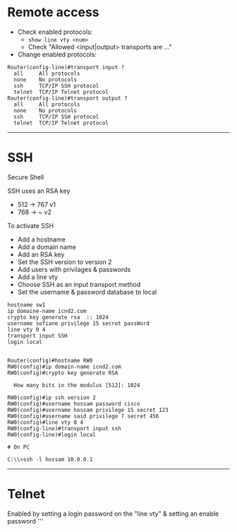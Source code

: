   # Remote access
  
  
  * Check enabled protocols:
    * `show line vty <num>`
    * Check "Allowed <input|output> transports are ..."
  * Change enabled protocols:
  ```
  Router(config-line)#transport input ?
    all     All protocols
    none    No protocols
    ssh     TCP/IP SSH protocol
    telnet  TCP/IP Telnet protocol
  Router(config-line)#transport output ?
    all     All protocols
    none    No protocols
    ssh     TCP/IP SSH protocol
    telnet  TCP/IP Telnet protocol
  ```
  ---
  
  # SSH
  Secure Shell
  
  SSH uses an RSA key
  * 512 -> 767 v1
  * 768 -> ~ v2
  
  To activate SSH 
  * Add a hostname
  * Add a domain name
  * Add an RSA key
  * Set the SSH version to version 2
  * Add users with privilages & passwords
  * Add a line vty
  * Choose SSH as an input transport method
  * Set the username & password database to local
  
  ```
  hostname sw1
  ip domaine-name icnd2.com
  crypto key generate rsa  :: 1024
  username sofiane privilege 15 secret passWord
  line vty 0 4
  transport input SSH 
  login local
  
  
  Router(config)#hostname RW0
  RW0(config)#ip domain-name icnd2.com
  RW0(config)#crypto key generate RSA
  
    How many bits in the modulus [512]: 1024
  
  RW0(config)#ip ssh version 2
  RW0(config)#username hossam password cisco
  RW0(config)#username hossam privilege 15 secret 123
  RW0(config)#username said privilege 7 secret 456
  RW0(config)#line vty 0 4
  RW0(config-line)#transport input ssh
  RW0(config-line)#login local
  
  # On PC
  
  C:\\>ssh -l hossam 10.0.0.1
  ```
  
  
  ---
  
  # Telnet
  
  Enabled by setting a login password on the "line vty" & setting an enable password
'''
